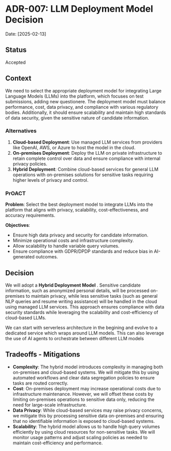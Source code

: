 # ADR-007: LLM Deployment Model Decision

Date: [2025-02-13]

## Status

Accepted

## Context

We need to select the appropriate deployment model for integrating Large Language Models (LLMs) into the platform, which focuses on test submissions, adding new questionere. The deployment model must balance performance, cost, data privacy, and compliance with various regulatory bodies. Additionally, it should ensure scalability and maintain high standards of data security, given the sensitive nature of candidate information.

### Alternatives

1. **Cloud-based Deployment**: Use managed LLM services from providers like OpenAI, AWS, or Azure to host the model in the cloud.
2. **On-premises Deployment**: Deploy the LLM on private infrastructure to retain complete control over data and ensure compliance with internal privacy policies.
3. **Hybrid Deployment**: Combine cloud-based services for general LLM operations with on-premises solutions for sensitive tasks requiring higher levels of privacy and control.

### PrOACT

**Problem**: Select the best deployment model to integrate LLMs into the platform that aligns with privacy, scalability, cost-effectiveness, and accuracy  requirements.

**Objectives**:

- Ensure high data privacy and security for candidate information.
- Minimize operational costs and infrastructure complexity.
- Allow scalability to handle variable query volumes.
- Ensure compliance with GDPR/DPDP standards and reduce bias in AI-generated outcomes.

## Decision

We will adopt a **Hybrid Deployment Model** . Sensitive candidate information, such as anonymized personal details, will be processed on-premises to maintain privacy, while less sensitive tasks (such as general NLP queries and resume writing assistance) will be handled in the cloud using managed LLM services. This approach ensures compliance with data security standards while leveraging the scalability and cost-efficiency of cloud-based LLMs.

We can start with serverless architecture in the begining and evolve to a dedicated service which wraps around LLM models. This can also leverage the use of AI agents to orchestrate between different LLM models

## Tradeoffs - Mitigations

- **Complexity**: The hybrid model introduces complexity in managing both on-premises and cloud-based systems. We will mitigate this by using automated workflows and clear data segregation policies to ensure tasks are routed correctly.
- **Cost**: On-premises deployment may increase operational costs due to infrastructure maintenance. However, we will offset these costs by limiting on-premises operations to sensitive data only, reducing the need for large-scale infrastructure.
- **Data Privacy**: While cloud-based services may raise privacy concerns, we mitigate this by processing sensitive data on-premises and ensuring that no identifiable information is exposed to cloud-based systems.
- **Scalability**: The hybrid model allows us to handle high query volumes efficiently by using cloud resources for non-sensitive tasks. We will monitor usage patterns and adjust scaling policies as needed to maintain cost-efficiency and performance.